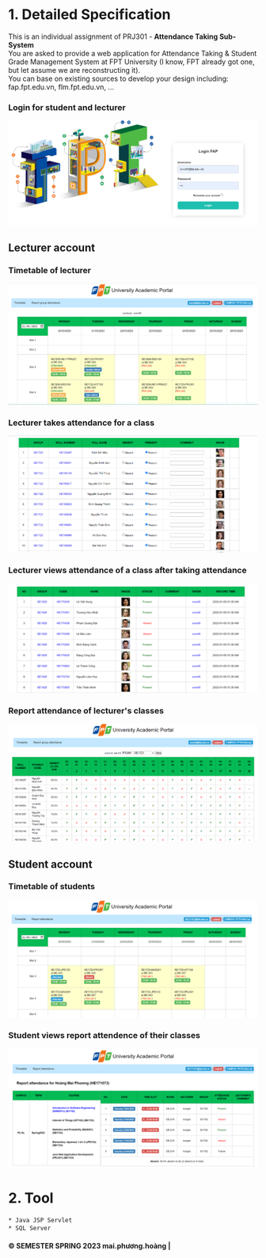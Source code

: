 # 1. Detailed Specification

This is an individual assignment of PRJ301 - **Attendance Taking Sub-System**\
You are asked to provide a web application for Attendance Taking & Student Grade Management System at FPT University 
(I know, FPT already got one, but let assume we are reconstructing it).\
You can base on existing sources to develop your design including: fap.fpt.edu.vn, flm.fpt.edu.vn, ...

### Login for student and lecturer 
![LOGIN!](mockupScreen/login.png)

## Lecturer account
### Timetable of lecturer

![TIMETABLE-LECTURER!](mockupScreen/timetableInstructor.png)
### Lecturer takes attendance for a class
![TAKE-ATTEND!](mockupScreen/takeAttendance.png)

### Lecturer views attendance of a class after taking attendance
![VIEW-ATTEND!](mockupScreen/viewAttendOfGroup.png)

### Report attendance of lecturer's classes 
![REPORT-GROUP-ATTEND!](mockupScreen/reportAttendGroup.png)

## Student account
### Timetable of students
![TIMETABLE-STUDENT!](mockupScreen/timetableStudent.png)

### Student views report attendence of their classes 
![REPORT-STUDENT-ATTEND!](mockupScreen/reportattendStudent.png)


# 2. Tool
    * Java JSP Servlet
    * SQL Server

#### © SEMESTER SPRING 2023 mai.phương.hoàng |


